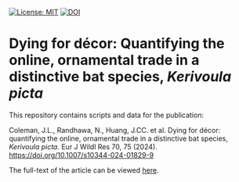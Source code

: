 <!-- badges: start -->
[![License: MIT](https://img.shields.io/badge/License-MIT-yellow.svg)](https://opensource.org/licenses/MIT)
[![DOI](https://zenodo.org/badge/DOI/10.5281/zenodo.7874685.svg)](https://doi.org/10.5281/zenodo.7874685)
<!-- badges: end -->

# Dying for décor: Quantifying the online, ornamental trade in a distinctive bat species, _Kerivoula picta_


This repository contains scripts and data for the publication:

Coleman, J.L., Randhawa, N., Huang, J.CC. et al. Dying for décor: quantifying the online, ornamental trade in a distinctive bat species, _Kerivoula picta_. Eur J Wildl Res 70, 75 (2024). https://doi.org/10.1007/s10344-024-01829-9

The full-text of the article can be viewed [here](https://link.springer.com/epdf/10.1007/s10344-024-01829-9?sharing_token=cNU6zybVVsuQxIwziH5Jyve4RwlQNchNByi7wbcMAY7cnp7qWoigBPQFtBoRlzGUpcs47cEQyzWoeFH9HXebmytA8CkYiw1I-eM3Tbh52N5VQecvlpfYWfbrP8aXWYdTqc1dXWgXRI5cIF-KOwtPVmx8kf2LmBW2-Z3q8B1QAkQ%3D).



